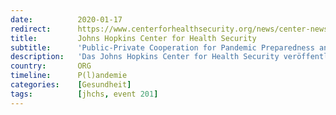 ```yaml
---
date:          2020-01-17
redirect:      https://www.centerforhealthsecurity.org/news/center-news/2020/2020-01-17-Event201-recommendations.html
title:         Johns Hopkins Center for Health Security
subtitle:      'Public-Private Cooperation for Pandemic Preparedness and Response'
description:   'Das Johns Hopkins Center for Health Security veröffentlichte zusammen mit dem World Economic Forum und der Gates Foundation eine gemeinsame Pressemitteilung, in der die Übungsauswertung von „Event 201“ vorgestellt wurde, insbesondere die politischen Empfehlungen, die man drei Monate zuvor beschlossen hatte.'
country:       ORG
timeline:      P(l)andemie
categories:    [Gesundheit]
tags:          [jhchs, event 201]
---
```

